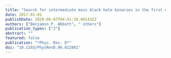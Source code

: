 ```yaml
---
title: "Search for intermediate mass black hole binaries in the first observing run of Advanced LIGO"
date: 2017-01-01
publishDate: 2020-06-07T04:41:38.001432Z
authors: ["Benjamin P. Abbott", " others"]
publication_types: ["2"]
abstract: ""
featured: false
publication: "*Phys. Rev. D*"
doi: "10.1103/PhysRevD.96.022001"
---
```



